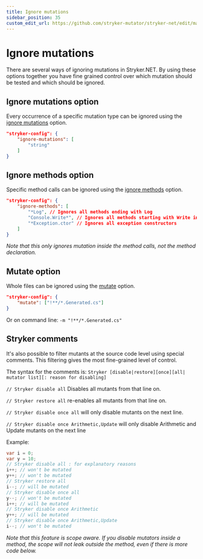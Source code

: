 ```yaml
---
title: Ignore mutations
sidebar_position: 35
custom_edit_url: https://github.com/stryker-mutator/stryker-net/edit/master/docs/ignore-mutations.md
---
```

# Ignore mutations

There are several ways of ignoring mutations in Stryker.NET. By using these options together you have fine grained control over which mutation should be tested and which should be ignored.

## Ignore mutations option

Every occurrence of a specific mutation type can be ignored using the [ignore mutations](https://stryker-mutator.io/docs/stryker-net/configuration#ignore-mutations-string) option.

``` json
"stryker-config": {
    "ignore-mutations": [
        "string"
    ]
}
```

## Ignore methods option

Specific method calls can be ignored using the [ignore methods](https://stryker-mutator.io/docs/stryker-net/configuration#ignore-methods-string) option.

``` json
"stryker-config": {
    "ignore-methods": [
        "*Log", // Ignores all methods ending with Log
        "Console.Write*", // Ignores all methods starting with Write in the class Console
        "*Exception.ctor" // Ignores all exception constructors
    ]
}
```

_Note that this only ignores mutation inside the method calls, not the method declaration._

## Mutate option

Whole files can be ignored using the [mutate](https://stryker-mutator.io/docs/stryker-net/configuration#mutate-glob) option.

``` json
"stryker-config": {
    "mutate": ["!**/*.Generated.cs"]
}
```

Or on command line: `-m "!**/*.Generated.cs"`

## Stryker comments

It's also possible to filter mutants at the source code level using special comments. This filtering gives the most fine-grained level of control.

The syntax for the comments is: `Stryker [disable|restore][once][all| mutator list][: reason for disabling]`

`// Stryker disable all` Disables all mutants from that line on.

`// Stryker restore all` re-enables all mutants from that line on.

`// Stryker disable once all` will only disable mutants on the next line.

`// Stryker disable once Arithmetic,Update` will only disable Arithmetic and Update mutants on the next line

Example:

```csharp
var i = 0;
var y = 10;
// Stryker disable all : for explanatory reasons
i++; // won't be mutated
y++; // won't be mutated
// Stryker restore all
i--; // will be mutated
// Stryker disable once all
y--; // won't be mutated
i++; // will be mutated
// Stryker disable once Arithmetic
y++; // will be mutated
// Stryker disable once Arithmetic,Update
i--; // won't be mutated
```

_Note that this feature is scope aware. If you disable mutators inside a method, the scope will not leak outside the method, even if there is more code below._
